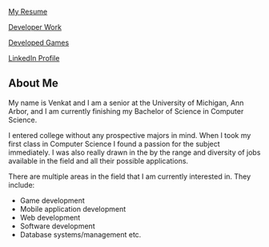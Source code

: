 [My Resume](https://venkatvv.github.io/Venkat_Veerappan_Resume.pdf)


[Developer Work](https://github.com/venkatvv/venkatvv.github.io/blob/master/developed_games.md)


[Developed Games](https://github.com/venkatvv/venkatvv.github.io/blob/master/developed_games.md)


[LinkedIn Profile](https://www.linkedin.com/in/venkat-veerappan-065404137)


## About Me
My name is Venkat and I am a senior at the University of Michigan,
Ann Arbor, and I am currently finishing my Bachelor of Science in Computer Science.

I entered college without any prospective majors in mind. When I took my first class in Computer Science I found a passion for the subject immediately. I was also really drawn in the by the range and diversity of jobs available in the field and all their possible applications.  

There are multiple areas in the field that I am currently interested in. They include:

- Game development
- Mobile application development
- Web development
- Software development
- Database systems/management etc.